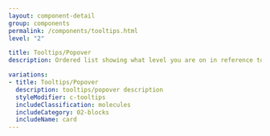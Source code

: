 ```yaml
---
layout: component-detail
group: components
permalink: /components/tooltips.html
level: "2"

title: Tooltips/Popover
description: Ordered list showing what level you are on in reference to the site

variations:
- title: Tooltips/Popover
  description: tooltips/popover description
  styleModifier: c-tooltips
  includeClassification: molecules
  includeCategory: 02-blocks
  includeName: card
---
```

